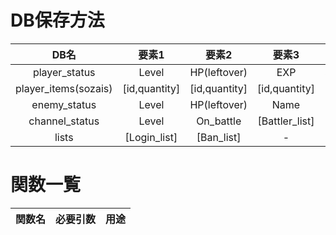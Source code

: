 # DB保存方法
| DB名 | 要素1 | 要素2 | 要素3 | 要素4 | 要素5 | 要素6 | 要素7 | 
|:----:|:----:|:----:|:----:|:----:|:----:|:----:|:----:|
|  player_status  |  Level  | HP(leftover) | EXP | Subjugations | Now_in_battle | [talent_array] | ban_status |
| player_items(sozais) | [id,quantity] | [id,quantity] | [id,quantity] | [id,quantity] | [id,quantity] | [id,quantity] | ... |
| enemy_status | Level | HP(leftover) | Name | Rank | Image | - | - |
| channel_status | Level | On_battle | [Battler_list] | - | - | - | - |
| lists | [Login_list] | [Ban_list] | - | - | - | - | - |

# 関数一覧
| 関数名 | 必要引数 | 用途 |
|:-----:|:------:|:----:|